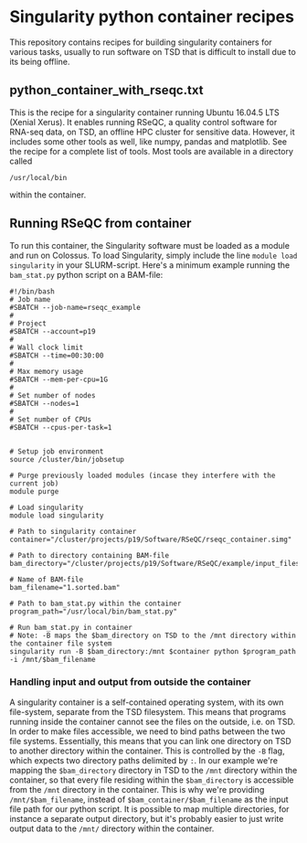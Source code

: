 # Singularity python container recipes

This repository contains recipes for building singularity containers for various tasks, usually to run software on TSD that is difficult to install due to its being offline.

## python\_container\_with\_rseqc.txt
This is the recipe for a singularity container running Ubuntu 16.04.5 LTS (Xenial Xerus). It enables running RSeQC, a quality control
software for RNA-seq data, on TSD, an offline HPC cluster for sensitive data. However, it includes some other tools as well, like numpy,
pandas and matplotlib. See the recipe for a complete list of tools. Most tools are available in a directory called

`/usr/local/bin`

within the container.

## Running RSeQC from container
To run this container, the Singularity software must be loaded as a module and run on Colossus. To load Singularity, simply include the line `module load singularity` in your SLURM-script. Here's a minimum example running the `bam_stat.py` python script on a BAM-file:
```
#!/bin/bash
# Job name
#SBATCH --job-name=rseqc_example
#
# Project
#SBATCH --account=p19
#
# Wall clock limit
#SBATCH --time=00:30:00
#
# Max memory usage
#SBATCH --mem-per-cpu=1G
#
# Set number of nodes
#SBATCH --nodes=1
#
# Set number of CPUs
#SBATCH --cpus-per-task=1


# Setup job environment
source /cluster/bin/jobsetup

# Purge previously loaded modules (incase they interfere with the current job)
module purge

# Load singularity
module load singularity

# Path to singularity container
container="/cluster/projects/p19/Software/RSeQC/rseqc_container.simg"

# Path to directory containing BAM-file
bam_directory="/cluster/projects/p19/Software/RSeQC/example/input_files"

# Name of BAM-file
bam_filename="1.sorted.bam"

# Path to bam_stat.py within the container
program_path="/usr/local/bin/bam_stat.py"

# Run bam_stat.py in container
# Note: -B maps the $bam_directory on TSD to the /mnt directory within the container file system
singularity run -B $bam_directory:/mnt $container python $program_path -i /mnt/$bam_filename
```

### Handling input and output from outside the container
A singularity container is a self-contained operating system, with its own file-system, separate from the TSD filesystem.
This means that programs running inside the container cannot see the files on the outside, i.e. on TSD. In order to make files accessible,
we need to bind paths between the two file systems. Essentially, this means that you can link one directory on TSD to another directory
within the container. This is controlled by the `-B` flag, which expects two directory paths delimited by `:`.
In our example we're mapping the `$bam_directory` directory in TSD to the `/mnt` directory within the container, so that every file
residing within the `$bam_directory` is accessible from the `/mnt` directory in the container. This is why we're providing
`/mnt/$bam_filename`, instead of `$bam_container/$bam_filename` as the input file path for our python script. 
It is possible to map multiple directories, for instance a separate output directory, but it's probably easier to just
write output data to the `/mnt/` directory within the container.
